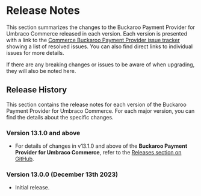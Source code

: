 # Release Notes

This section summarizes the changes to the Buckaroo Payment Provider for Umbraco Commerce released in each version. Each version is presented with a link to the [Commerce Buckaroo Payment Provider issue tracker](https://github.com/umbraco/Umbraco.Commerce.PaymentProviders.Buckaroo/issues) showing a list of resolved issues. You can also find direct links to individual issues for more details.

If there are any breaking changes or issues to be aware of when upgrading, they will also be noted here.

## Release History

This section contains the release notes for each version of the Buckaroo Payment Provider for Umbraco Commerce. For each major version, you can find the details about the specific changes.

### Version 13.1.0 and above

* For details of changes in v13.1.0 and above of the **Buckaroo Payment Provider for Umbraco Commerce**, refer to the [Releases section on GitHub](https://github.com/umbraco/Umbraco.Commerce.PaymentProviders.Buckaroo/releases).

### Version 13.0.0 (December 13th 2023)

* Initial release.
